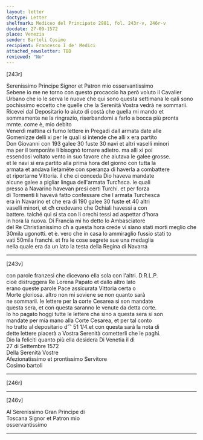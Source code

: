 ```yaml
---
layout: letter
doctype: Letter
shelfmark: Mediceo del Principato 2981, fol. 243r-v, 246r-v
docdate: 27-09-1572
place: Venezia
sender: Bartoli Cosimo
recipient: Francesco I de' Medici
attached_newsletter: TBD
reviewed: "No"
---
```


[243r]  
  
  
Serenissimo Principe Signor et Patron mio osservantissimo  
Sebene io me ne torno con questo procaccio ha però voluto il Cavalier  
Urbano che io le serva le nuove che qui sono questa settimana le qali sono  
pochissimo eccetto che quelle che la Serenità Vostra vedrà ne sommarii.  
Ricevei dal Depositario lo aiuto di costà che quella mi mando et  
sommamente ne la ringrazio, riserbandomi a farlo a bocca più pronta  
mrnte. come è, mio debito  
Venerdì mattina ci furno lettere in Pregadi dall armata date alle  
Gomenizze delli xi per le quali si intende che alli x era partito  
Don Giovanni con 193 galee 30 fuste 30 navi et altri vaselli minori  
ma per il temporāte li bisognò tornare adietro. ma alli xi poi  
essendosi voltato vento in suo favore che aiutava le galee grosse.  
et le navi si era partito alla prima hora del giorno con tutta la  
armata et andava lietamēte con speranza di haverla a combattere  
et riportarne Vittoria. il che ci conceda Dio haveva mandate  
alcune galee a pigliar lingua dell'armata Turcħsca. le quali  
presso a Navarino havevan presi certi Turchi. et per forza  
di Tormenti li havevā fatto confessare che l armata Turchesca  
era in Navarino et che era di 190 galee 30 fuste et 40 altri  
vaselli minori, et cħ credevano che Ochiali havessi a con  
battere. talché qui si sta con li orechi tessi ad aspettar d'hora  
in hora la nuova. Di Francia mi ho detto lo Ambasciatore  
del Re Christianissimo cħ a questa hora crede vi siano stati morti meglio che  
30mila ugonotti. et è. vero che in casa lo ammiraglio fussio stati to  
vati 50mila franchi. et fra le cose segrete sue una medaglia  
nella quale era da un lato la testa della Regina di Navarra  
  
---  

[243v]  
  
  
con parole franzesi che dicevano ella sola con l'altri. D.R.L.P.  
cioè distruggera Re Lorena Papato et dallo altro lato  
erano queste parole Pace assicurata Vittoria certa o  
Morte gloriosa. altro non mi soviene se non quanto sarà  
ne sommarii. le lettere per la corte Cesarea si son mandate  
questa sera, et con questa saranno le venute da detta corte.  
Io ho pagato hoggi tutte le lettere che sino a questa sera si son  
mandate per mia mano alla Corte Cesarea, et per tal conto  
ho tratto al depositario d⁀ 51 1/4.et con questa sarà la nota di  
dette lettere piacerà a Vostra Serenità cometterli che le paghi.  
Dio la feliciti quanto più ella desidera Di Venetia il dì  
27 di Settembre 1572  
Della Serenità Vostre  
Afezionatissimo et prontissimo Servitore  
Cosimo bartoli  
  
---  

[246r]  
  
  
  
---  

[246v]  
  
  
Al Serenissimo Gran Principe di  
Toscana Signor et Patron mio  
osservantissimo  
  
---  

